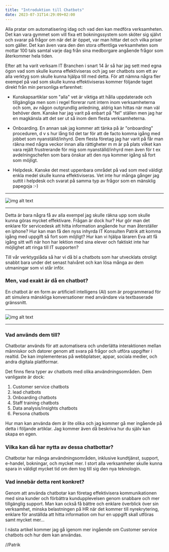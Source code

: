 ```yaml
---
title: "Introduktion till Chatbots"
date: 2023-07-31T14:29:09+02:00
---
```


Alla pratar om automatisering idag och vad den kan medföra verksamheten. Det kan vara gymmet som vill fixa ett bokningssystem som sköter sig självt och svarar på frågor om när det är öppet, var man hittar det och vilka priser som gäller. Det kan även vara den den stora offentliga verksamheten som mottar 100 tals samtal varje dag från sina medborgare angående frågor som återkommer hela tiden.

Efter att ha varit verksam IT Branchen i snart 14 år så har jag sett med egna ögon vad som skulle kunna effektiviseras och jag ser chatbots som ett av alla verktyg som skulle kunna hjälpa till med detta. För att nämna några fler exempel på vad som skulle kunna effektiviseras kommer följande taget direkt från min personliga erfarenhet:

- Kunskapsartiklar som "alla" vet är viktiga att hålla uppdaterade och tillgängliga men som i regel florerar runt intern inom verksamheterna och som, av någon outgrundlig anledning, aldrig kan hittas när man väl behöver dem. Kanske har jag varit på enbart på "fel" ställen men jag har en magkänsla att det ser ut så inom dem flesta verksamheterna.
  
- Onboarding. En annan sak jag kommer att tänka på är "onboarding" proceduren, d v s hur lång tid det tar för att de facto komma igång med jobbet som nyanställd/inhyrd. Dem flesta företag jag har varit på får man räkna med några veckor innan alla rättigheter m m är på plats vilket kan vara rejält frustrerande för mig som nyanställd/inhyrd men även för t ex avdelningschefen som bara önskar att den nya kommer igång så fort som möjligt.
  
- Helpdesk. Kanske det mest uppenbara området på vad som med väldigt enkla medel skulle kunna effektiviseras. Vet inte hur många gånger jag suttit i helpdesk och svarat på samma typ av frågor som en mänsklig papegoja :-)
---------


![img alt text](/images/helpdeskmalebored.jpg)

------------------------

Detta är bara några få av alla exempel jag skulle räkna upp som skulle kunna göras mycket effektivare. Frågan är dock hur?
Hur gör man det enklare för servicedesk att hitta information angående hur man återställer en iphone? Hur kan man få den nyss inhyrda IT Konsulten Patrik att komma igång med uppgift så fort som möjligt? Hur kan vi hjälpa läraren Eva att få igång sitt wifi när hon har lektion med sina elever och faktiskt inte har möjlighet att ringa till IT supporten?

Till vår verktygslåda så har vi då bl a chatbots som har utvecklats otroligt snabbt bara under det senast halvåret och kan lösa många av dem utmaningar som vi står inför.


### Men, vad exakt är då en chatbot?

En chatbot är en form av artificiell intelligens (AI) som är programmerad för att simulera mänskliga konversationer med användare via textbaserade gränssnitt.
_______________________

![img alt text](/images/happychatbot.jpg)
_________________


### Vad används dem till?

Chatbotar används för att automatisera och underlätta interaktionen mellan människor och datorer genom att svara på frågor och utföra uppgifter i realtid. De kan implementeras på webbplatser, appar, sociala medier, och andra digitala plattformar.

Det finns flera typer av chatbots med olika användningsområden. Dem vanligaste är dock:
1. Customer service chatbots
2. lead chatbots
3. Onboarding chatbots
4. Staff training chatbots
5. Data analysis/insights chatbots
6. Persona chatbots 

Hur man kan använda dem är lite olika och jag kommer gå mer ingående på detta i följande artiklar. Jag kommer även då beskriva hur du själv kan skapa en egen.

### Vilka kan då har nytta av dessa chatbottar?

Chatbotar har många användningsområden, inklusive kundtjänst, support, e-handel, bokningar, och mycket mer. I stort alla verksamheter skulle kunna spara in väldigt mycket tid om dem tog till sig den nya teknologin.

### Vad innebär detta rent konkret?

Genom att använda chatbotar kan företag effektivisera kommunikationen med sina kunder och förbättra kundupplevelsen genom snabbare och mer tillgänglig support. Man kan också få bättre och enklare överblick över sin verksamhet, minska belastningen på HR när det kommer till nyrekrytering, enklare för anställda att hitta information om hur en uppgift skall utföras samt mycket mer...

I nästa artikel kommer jag gå igenom mer ingående om Customer service chatbots och hur dem kan användas. 

//Patrik